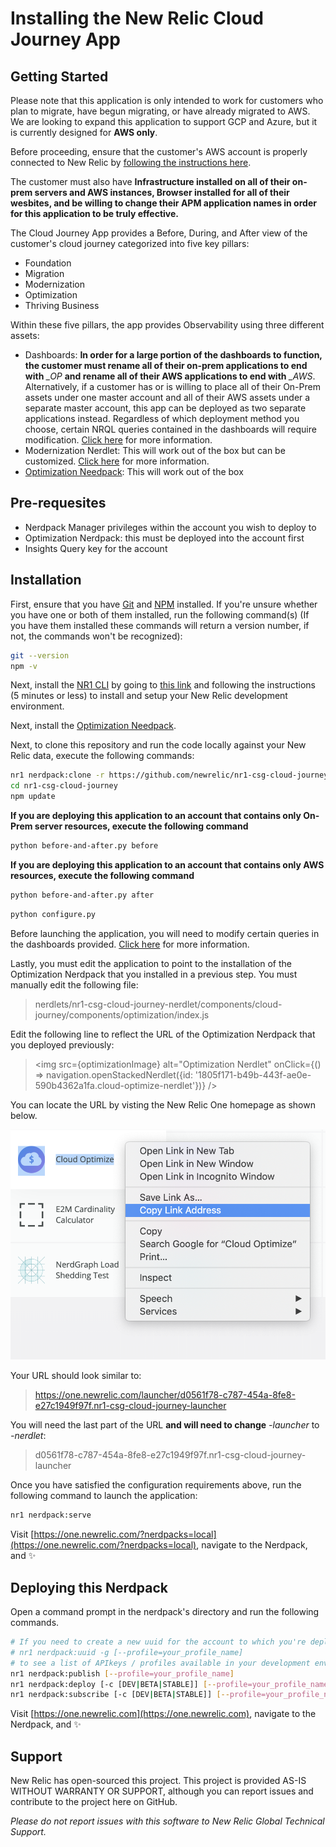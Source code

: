 # Installing the New Relic Cloud Journey App

## Getting Started

Please note that this application is only intended to work for customers who plan to migrate, have begun migrating, or have already migrated to AWS.  We are looking to expand this application to support GCP and Azure, but it is currently designed for **AWS only**.

Before proceeding, ensure that the customer's AWS account is properly connected to New Relic by [following the instructions here](https://docs.newrelic.com/docs/integrations/amazon-integrations/get-started/connect-aws-infrastructure).

The customer must also have **Infrastructure installed on all of their on-prem servers and AWS instances, Browser installed for all of their wesbites, and be willing to change their APM application names in order for this application to be truly effective.**

The Cloud Journey App provides a Before, During, and After view of the customer's cloud journey categorized into five key pillars:

* Foundation
* Migration
* Modernization
* Optimization
* Thriving Business

Within these five pillars, the app provides Observability using three different assets:

* Dashboards:  **In order for a large portion of the dashboards to function, the customer must rename all of their on-prem applications to end with** *_OP* **and rename all of their AWS applications to end with** *_AWS*. Alternatively, if a customer has or is willing to place all of their On-Prem assets under one master account and all of their AWS assets under a separate master account, this app can be deployed as two separate applications instead. Regardless of which deployment method you choose, certain NRQL queries contained in the dashboards will require modification. [Click here](./DASHBOARDS.md) for more information.
* Modernization Nerdlet: This will work out of the box but can be customized. [Click here](./MODERNIZATION.md) for more information.
* [Optimization Needpack](https://github.com/newrelic/nr1-cloud-optimize): This will work out of the box

## Pre-requesites

* Nerdpack Manager privileges within the account you wish to deploy to
* Optimization Nerdpack: this must be deployed into the account first
* Insights Query key for the account

## Installation

First, ensure that you have [Git](https://git-scm.com/book/en/v2/Getting-Started-Installing-Git) and [NPM](https://www.npmjs.com/get-npm) installed. If you're unsure whether you have one or both of them installed, run the following command(s) (If you have them installed these commands will return a version number, if not, the commands won't be recognized):

```bash
git --version
npm -v
```

Next, install the [NR1 CLI](https://one.newrelic.com/launcher/developer-center.launcher) by going to [this link](https://one.newrelic.com/launcher/developer-center.launcher) and following the instructions (5 minutes or less) to install and setup your New Relic development environment.

Next, install the [Optimization Needpack](https://github.com/newrelic/nr1-cloud-optimize).

Next, to clone this repository and run the code locally against your New Relic data, execute the following commands:

```bash
nr1 nerdpack:clone -r https://github.com/newrelic/nr1-csg-cloud-journey.git
cd nr1-csg-cloud-journey
npm update
```

**If you are deploying this application to an account that contains only On-Prem server resources, execute the following command**

```bash
python before-and-after.py before
```

**If you are deploying this application to an account that contains only AWS resources, execute the following command**

```bash
python before-and-after.py after
```

```bash
python configure.py
```

Before launching the application, you will need to modify certain queries in the dashboards provided.  [Click here](./DASHBOARDS.md) for more information.

Lastly, you must edit the application to point to the installation of the Optimization Nerdpack that you installed in a previous step.  You must manually edit the following file:

>nerdlets/nr1-csg-cloud-journey-nerdlet/components/cloud-journey/components/optimization/index.js

Edit the following line to reflect the URL of the Optimization Nerdpack that you deployed previously:

><img src={optimizationImage} alt="Optimization Nerdlet" onClick={() => navigation.openStackedNerdlet({id: '1805f171-b49b-443f-ae0e-590b4362a1fa.cloud-optimize-nerdlet'})} />

You can locate the URL by visting the New Relic One homepage as shown below.

![Cloud Optimization URL](./cloud-optimize-url.png)

Your URL should look similar to:

>https://one.newrelic.com/launcher/d0561f78-c787-454a-8fe8-e27c1949f97f.nr1-csg-cloud-journey-launcher

You will need the last part of the URL **and will need to change** *-launcher* to *-nerdlet*:

>d0561f78-c787-454a-8fe8-e27c1949f97f.nr1-csg-cloud-journey-launcher

Once you have satisfied the configuration requirements above, run the following command to launch the application:

```bash
nr1 nerdpack:serve
```

Visit [https://one.newrelic.com/?nerdpacks=local](https://one.newrelic.com/?nerdpacks=local), navigate to the Nerdpack, and :sparkles:

## Deploying this Nerdpack

Open a command prompt in the nerdpack's directory and run the following commands.

```bash
# If you need to create a new uuid for the account to which you're deploying this Nerdpack, use the following
# nr1 nerdpack:uuid -g [--profile=your_profile_name]
# to see a list of APIkeys / profiles available in your development environment, run nr1 credentials:list
nr1 nerdpack:publish [--profile=your_profile_name]
nr1 nerdpack:deploy [-c [DEV|BETA|STABLE]] [--profile=your_profile_name]
nr1 nerdpack:subscribe [-c [DEV|BETA|STABLE]] [--profile=your_profile_name]
```

Visit [https://one.newrelic.com](https://one.newrelic.com), navigate to the Nerdpack, and :sparkles:

## Support

New Relic has open-sourced this project. This project is provided AS-IS WITHOUT WARRANTY OR SUPPORT, although you can report issues and contribute to the project here on GitHub.

_Please do not report issues with this software to New Relic Global Technical Support._
